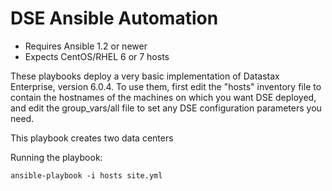 # DSE Ansible Automation


* Requires Ansible 1.2 or newer
* Expects CentOS/RHEL 6 or 7 hosts

These playbooks deploy a very basic implementation of Datastax Enterprise, version 6.0.4. To use them, first edit the 
"hosts" inventory file to contain the hostnames of the machines on which you want DSE deployed, and edit the 
group_vars/all file to set any DSE configuration parameters you need.

This playbook creates two data centers

Running the playbook: 
```
ansible-playbook -i hosts site.yml
```



